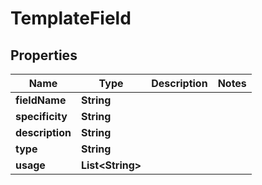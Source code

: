 

# TemplateField


## Properties

| Name | Type | Description | Notes |
|------------ | ------------- | ------------- | -------------|
|**fieldName** | **String** |  |  |
|**specificity** | **String** |  |  |
|**description** | **String** |  |  |
|**type** | **String** |  |  |
|**usage** | **List&lt;String&gt;** |  |  |



